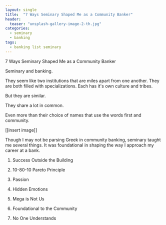 ```yaml
---
layout: single
title:  "7 Ways Seminary Shaped Me as a Community Banker"
header:
  teaser: "unsplash-gallery-image-2-th.jpg"
categories: 
  - seminary
  - banking
tags:
  - banking list seminary
---
```

7 Ways Seminary Shaped Me as a Community Banker

Seminary and banking.

They seem like two institutions that are miles apart from one another. They are both filled with specializations. Each has it's own culture and tribes. 

But they are similar. 

They share a lot in common. 

Even more than their choice of names that use the words first and  community. 

[[insert image]]

Though I may not be parsing Greek in community banking, seminary taught me several things. It was foundational in shaping the way I approach my career at a bank. 

1. Success Outside the Building

2. 10-80-10  Pareto Principle  

3. Passion

4. Hidden Emotions

5. Mega is Not Us

6. Foundational to the Community

7. No One Understands

